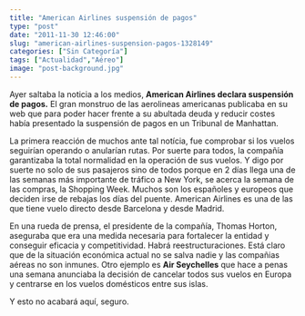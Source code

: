 ```yaml
---
title: "American Airlines suspensión de pagos"
type: "post"
date: "2011-11-30 12:46:00"
slug: "american-airlines-suspension-pagos-1328149"
categories: ["Sin Categoría"]
tags: ["Actualidad","Aéreo"]
image: "post-background.jpg"
---
```


 Ayer saltaba la noticia a los medios, **American Airlines declara suspensión de pagos.** El gran monstruo de las aerolineas americanas publicaba en su web que para poder hacer frente a su abultada deuda y reducir costes había presentado la suspensión de pagos en un Tribunal de Manhattan.

 La primera reacción de muchos ante tal notícia, fue comprobar si los vuelos seguirían operando o anularían rutas. Por suerte para todos, la compañía garantizaba la total normalidad en la operación de sus vuelos. Y digo por suerte no solo de sus pasajeros sino de todos porque en 2 días llega una de las semanas más importante de tráfico a New York, se acerca la semana de las compras, la Shopping Week. Muchos son los españoles y europeos que deciden irse de rebajas los días del puente. American Airlines es una de las que tiene vuelo directo desde Barcelona y desde Madrid.

 En una rueda de prensa, el presidente de la compañía, Thomas Horton, aseguraba que era una medida necesaria para fortalecer la entidad y conseguir eficacia y competitividad. Habrá reestructuraciones. Está claro que de la situación económica actual no se salva nadie y las compañias aéreas no son inmunes. Otro ejemplo es **Air Seychelles** que hace a penas una semana anunciaba la decisión de cancelar todos sus vuelos en Europa y centrarse en los vuelos domésticos entre sus islas.

 Y esto no acabará aquí, seguro.